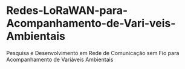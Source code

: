 # Redes-LoRaWAN-para-Acompanhamento-de-Vari-veis-Ambientais
Pesquisa e Desenvolvimento em Rede de Comunicação sem Fio para Acompanhamento de Variáveis Ambientais
